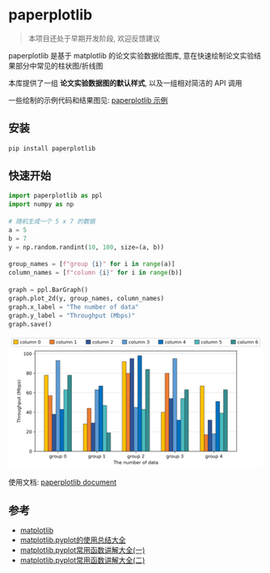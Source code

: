 # paperplotlib

> 本项目还处于早期开发阶段, 欢迎反馈建议

paperplotlib 是基于 matplotlib 的论文实验数据绘图库, 意在快速绘制论文实验结果部分中常见的柱状图/折线图

本库提供了一组 **论文实验数据图的默认样式**, 以及一组相对简洁的 API 调用

一些绘制的示例代码和结果图见: [paperplotlib 示例]()

## 安装

```bash
pip install paperplotlib
```

## 快速开始

```python
import paperplotlib as ppl
import numpy as np

# 随机生成一个 5 x 7 的数据
a = 5
b = 7
y = np.random.randint(10, 100, size=(a, b))

group_names = [f"group {i}" for i in range(a)]
column_names = [f"column {i}" for i in range(b)]

graph = ppl.BarGraph()
graph.plot_2d(y, group_names, column_names)
graph.x_label = "The number of data"
graph.y_label = "Throughput (Mbps)"
graph.save()
```

![](./images/paperplotlib/result.png)

使用文档: [paperplotlib document](https://luzhixing12345.github.io/paperplotlib/)

## 参考

- [matplotlib](https://matplotlib.org/stable/users/index.html)
- [matplotlib.pyplot的使用总结大全](https://www.zhihu.com/tardis/zm/art/139052035?source_id=1003)
- [matplotlib.pyplot常用函数讲解大全(一)](https://zhuanlan.zhihu.com/p/139475633)
- [matplotlib.pyplot常用函数讲解大全(二)](https://zhuanlan.zhihu.com/p/139946399)
